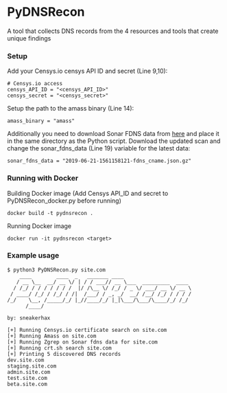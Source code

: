 # PyDNSRecon

A tool that collects DNS records from the 4 resources and tools that create unique findings

### Setup

Add your Censys.io censys API ID and secret (Line 9,10):
```
# Censys.io access
censys_API_ID = "<censys_API_ID>"
censys_secret = "<censys_secret>"
```

Setup the path to the amass binary (Line 14):
```
amass_binary = "amass"
```

Additionally you need to download Sonar FDNS data from [here](https://opendata.rapid7.com/sonar.fdns_v2/2019-06-21-1561158121-fdns_cname.json.gz) and place it in the same directory as the Python script. Download the updated scan and change the sonar_fdns_data (Line 19) variable for the latest data:
```
sonar_fdns_data = "2019-06-21-1561158121-fdns_cname.json.gz"
```

### Running with Docker

Building Docker image (Add Censys API_ID and secret to PyDNSRecon_docker.py before running)
```
docker build -t pydnsrecon .
```

Running Docker image
```
docker run -it pydnsrecon <target>
```


### Example usage

```
$ python3 PyDNSRecon.py site.com
    ____        ____  _   _______ ____
   / __ \__  __/ __ \/ | / / ___// __ \___  _________  ____
  / /_/ / / / / / / /  |/ /\__ \/ /_/ / _ \/ ___/ __ \/ __ \
 / ____/ /_/ / /_/ / /|  /___/ / _, _/  __/ /__/ /_/ / / / /
/_/    \__, /_____/_/ |_//____/_/ |_|\___/\___/\____/_/ /_/
      /____/

by: sneakerhax

[+] Running Censys.io certificate search on site.com
[+] Running Amass on site.com
[+] Running Zgrep on Sonar fdns data for site.com
[+] Running crt.sh search site.com
[+] Printing 5 discovered DNS records
dev.site.com
staging.site.com
admin.site.com
test.site.com
beta.site.com
```
